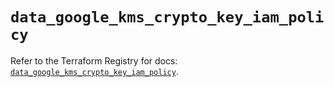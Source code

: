 # `data_google_kms_crypto_key_iam_policy`

Refer to the Terraform Registry for docs: [`data_google_kms_crypto_key_iam_policy`](https://registry.terraform.io/providers/hashicorp/google/4.85.0/docs/data-sources/kms_crypto_key_iam_policy).
